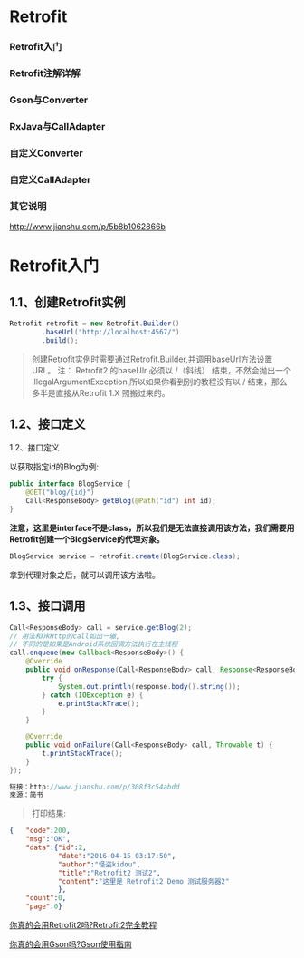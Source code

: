 # Retrofit


### Retrofit入门
### Retrofit注解详解
### Gson与Converter
### RxJava与CallAdapter
### 自定义Converter
### 自定义CallAdapter
### 其它说明

http://www.jianshu.com/p/5b8b1062866b

# Retrofit入门
## 1.1、创建Retrofit实例

```java
Retrofit retrofit = new Retrofit.Builder()
        .baseUrl("http://localhost:4567/")
        .build();
```
>创建Retrofit实例时需要通过Retrofit.Builder,并调用baseUrl方法设置URL。
注： Retrofit2 的baseUlr 必须以 /（斜线） 结束，不然会抛出一个IllegalArgumentException,所以如果你看到别的教程没有以 / 结束，那么多半是直接从Retrofit 1.X 照搬过来的。

## 1.2、接口定义
1.2、接口定义

以获取指定id的Blog为例:
```java
public interface BlogService {
    @GET("blog/{id}")
    Call<ResponseBody> getBlog(@Path("id") int id);
}
```
**注意，这里是interface不是class，所以我们是无法直接调用该方法，我们需要用Retrofit创建一个BlogService的代理对象。**
```java
BlogService service = retrofit.create(BlogService.class);
```
拿到代理对象之后，就可以调用该方法啦。

## 1.3、接口调用
```java
Call<ResponseBody> call = service.getBlog(2);
// 用法和OkHttp的call如出一辙,
// 不同的是如果是Android系统回调方法执行在主线程
call.enqueue(new Callback<ResponseBody>() {
    @Override
    public void onResponse(Call<ResponseBody> call, Response<ResponseBody> response) {
        try {
            System.out.println(response.body().string());
        } catch (IOException e) {
            e.printStackTrace();
        }
    }

    @Override
    public void onFailure(Call<ResponseBody> call, Throwable t) {
        t.printStackTrace();
    }
});

链接：http://www.jianshu.com/p/308f3c54abdd
來源：简书
```

>打印结果:
```json
{   "code":200,
    "msg":"OK",
    "data":{"id":2,
            "date":"2016-04-15 03:17:50",
            "author":"怪盗kidou",
            "title":"Retrofit2 测试2",
            "content":"这里是 Retrofit2 Demo 测试服务器2"
            },
    "count":0,
    "page":0}
```


[你真的会用Retrofit2吗?Retrofit2完全教程](http://www.jianshu.com/p/308f3c54abdd)

[你真的会用Gson吗?Gson使用指南](http://www.jianshu.com/p/e740196225a4)
